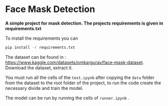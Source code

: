 # Face Mask Detection

__A simple project for mask detection. The projects requirements is given in requirements.txt__

To install the requirements you can 

```bash
pip install -r requirements.txt
```


The dataset can be found in : https://www.kaggle.com/datasets/omkargurav/face-mask-dataset. Download the dataset, extract it.

You must run all the cells of the ```test.ipynb``` after copying the `data` folder from the dataset to the root folder of the project, to run the code create the necessary divide and train the model.

The model can be run by running the cells of ```runner.ipynb``` .
